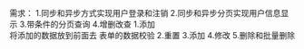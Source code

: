 需求：
1.同步和异步方式实现用户登录和注销
2.同步和异步分页实现用户信息显示
3.带条件的分页查询
4.增删改查
1.添加  
将添加的数据放到前面去   表单的数据校验
2.重置
3.添加
4.修改
5.删除和批量删除
